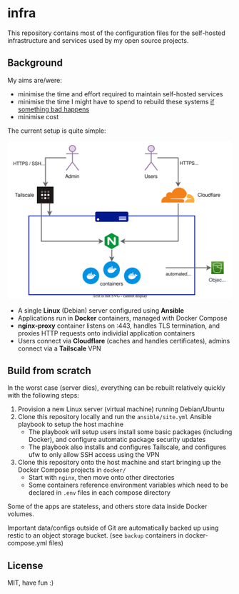 # infra

This repository contains most of the configuration files for the self-hosted infrastructure and services used by my open source projects.

## Background

My aims are/were:

* minimise the time and effort required to maintain self-hosted services
* minimise the time I might have to spend to rebuild these systems [if something bad happens](https://www.reuters.com/article/us-france-ovh-fire-idUSKBN2B20NU)
* minimise cost

The current setup is quite simple:

![](diagram.svg)

* A single **Linux** (Debian) server configured using **Ansible**
* Applications run in **Docker** containers, managed with Docker Compose
* **nginx-proxy** container listens on :443, handles TLS termination, and proxies HTTP requests onto individial application containers
* Users connect via **Cloudflare** (caches and handles certificates), admins connect via a **Tailscale** VPN

## Build from scratch

In the worst case (server dies), everything can be rebuilt relatively quickly with the following steps: 

1. Provision a new Linux server (virtual machine) running Debian/Ubuntu
2. Clone this repository locally and run the `ansible/site.yml` Ansible playbook to setup the host machine
   * The playbook will setup users install some basic packages (including Docker), and configure automatic package security updates
   * The playbook also installs and configures Tailscale, and configures ufw to only allow SSH access using the VPN
3. Clone this repository onto the host machine and start bringing up the Docker Compose projects in `docker/`
   * Start with `nginx`, then move onto other directories
   * Some containers reference environment variables which need to be declared in `.env` files in each compose directory

Some of the apps are stateless, and others store data inside Docker volumes.

Important data/configs outside of Git are automatically backed up using restic to an object storage bucket. (see `backup` containers in docker-compose.yml files)

## License

MIT, have fun :)
